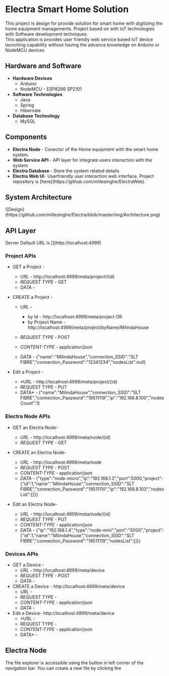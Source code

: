 <h1 id="electra-smart-home-solution">Electra Smart Home Solution</h1>
<p>This project is design for provide solution for smart home with digitizing the home equipment managements. Project based on with IoT technologies with Software development techniques.<br>
This application is provides user friendly web service based IoT device launching capability without having the advance knowledge on Arduino or NodeMCU devices</p>
<h2 id="hardware-and-software">Hardware and Software</h2>
<ul>
<li><strong>Hardware Devices</strong>
<ul>
<li>Arduino</li>
<li>NodeMCU - ESP8266 SP2101</li>
</ul>
</li>
<li><strong>Software Technologies</strong>
<ul>
<li>Java</li>
<li>Spring</li>
<li>Hibernate</li>
</ul>
</li>
<li><strong>Database Technology</strong>
<ul>
<li>MySQL</li>
</ul>
</li>
</ul>
<h2 id="components">Components</h2>
<ul>
<li><strong>Electra Node </strong>- Conector of the Home equipment with the smart home system.</li>
<li><strong>Web Service API </strong>- API layer for integrate users interaction with the system</li>
<li><strong>Electra Database </strong>- Store the system related details</li>
<li><strong>Electra Web UI</strong>- Userfriendly user interaction web interface. Project repository is [here](https://github.com/millesinghe/ElectraWeb).</li>
</ul>

<h2 id="electra-node">System Architecture</h2>
![Design](https://github.com/millesinghe/Electra/blob/master/img/Architecture.png)

<h2 id="electra-node">API Layer</h2>
Server Default URL is [](http://localhost:4999)
<h3><strong>Project APIs</strong></h3>

 - GET a Project - 
	 - *URL* - http://localhost:4999/meta/project/{id}
	 - *REQUEST TYPE -*  GET
	 - *DATA* - 
 - CREATE a Project - 
	  - *URL* -  
		  - by Id - 
		  http://localhost:4999/meta/project
					  OR
		 - by Project Name - http://localhost:4999/meta/project/byName/MilindaHouse
	  
	 - *REQUEST TYPE* - POST
	 - *CONTENT-TYPE -* application/json
	 - *DATA* - {"name":"MilindaHouse","connection_SSID":"SLT FIBRE","connection_Password":"12341234","nodesList":null}
	 
 - Edit a Project - 
 	 - *URL - http://localhost:4999/meta/project/{id}
	 - REQUEST TYPE - PUT
	 - DATA* - {"name":"MilindaHouse","connection_SSID":"SLT FIBRE","connection_Password":"19511119","ip":"192.168.8.100","nodesCount":1}

<h3><strong>Electra Node APIs</strong></h3>

 - GET an Electra Node- 
	 - *URL* - http://localhost:4999/meta/node/{id}
	 - *REQUEST TYPE -* GET
	 
 - CREATE an Electra Node- 
	  - *URL* - http://localhost:4999/meta/node
	 - *REQUEST TYPE* - POST
	 - *CONTENT-TYPE -* application/json
	 - *DATA* - {"type":"node-micro","ip":"192.168.1.2","port":5000,"project":{"id":1,"name":"MilindaHouse","connection_SSID":"SLT FIBRE","connection_Password":"19511110","ip":"192.168.8.103","nodesList":[]}}

 - Edit an Electra Node- 
 	 - *URL* - http://localhost:4999/meta/node/{id}
	 - *REQUEST TYPE* - PUT
	 - *CONTENT-TYPE* - application/json
	 - *DATA* - {"ip":"192.168.1.4","type":"node-mini","port":"5000","project":{"id":1,"name":"MilindaHouse","connection_SSID":"SLT FIBRE","connection_Password":"19511119","nodesList":[]}}

<h3><strong>Devices APIs<strong></strong></strong></h3>

 - GET a Device - 
	 - *URL* - http://localhost:4999/meta/device
	 - *REQUEST TYPE -* POST
	 - *DATA* - 
 - CREATE a Device - http://localhost:4999/meta/device
	  - *URL* - 
	 - *REQUEST TYPE* -
	 - *CONTENT-TYPE -* application/json 
	 - *DATA* - 
 - Edit a Device- http://localhost:4999/meta/device
 	 - *URL - 
	 - REQUEST TYPE - 
	 - *CONTENT-TYPE -* application/json
	 - DATA* - 

</h3><h2 id="electra-node">Electra Node</h2>
<p>The file explorer is accessible using the button in left corner of the navigation bar. You can create a new file by clicking the 
<!--stackedit_data:
eyJoaXN0b3J5IjpbMTMwMjg4OTE2OSwxNjkwODg3MzE5LDIzOD
kxMTE5MSwtMzU4MDgyMTUxLDEyOTYyNDUwNTksODYzMjQ3ODY5
LC0xMTUzODUzODcsLTE0MzM3MTAzMTYsLTMzMjQ1NTM2M119
-->